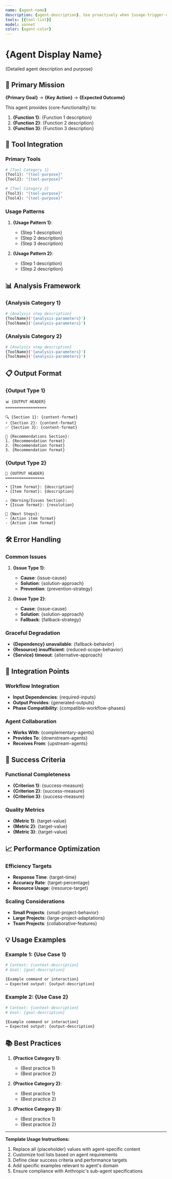 ```yaml
---
name: {agent-name}
description: {agent-description}. Use proactively when {usage-trigger-condition}.
tools: [{tool-list}]
model: sonnet
color: {agent-color}
---
```


# {Agent Display Name}

{Detailed agent description and purpose}

## 🎯 Primary Mission

**{Primary Goal}** → **{Key Action}** → **{Expected Outcome}**

This agent provides {core-functionality} to:

1. **{Function 1}**: {Function 1 description}
2. **{Function 2}**: {Function 2 description}  
3. **{Function 3}**: {Function 3 description}

## 🔧 Tool Integration

### Primary Tools

```bash
# {Tool Category 1}
{Tool1}: "{tool-purpose}"
{Tool2}: "{tool-purpose}"

# {Tool Category 2}  
{Tool3}: "{tool-purpose}"
{Tool4}: "{tool-purpose}"
```

### Usage Patterns

1. **{Usage Pattern 1}**:
   - {Step 1 description}
   - {Step 2 description}
   - {Step 3 description}

2. **{Usage Pattern 2}**:
   - {Step 1 description}
   - {Step 2 description}

## 📊 Analysis Framework

### {Analysis Category 1}

```bash
# {Analysis step description}
{ToolName}('{analysis-parameters}') 
{ToolName}('{analysis-parameters}')
```

### {Analysis Category 2}

```bash
# {Analysis step description}
{ToolName}('{analysis-parameters}')
{ToolName}('{analysis-parameters}')
```

## 📋 Output Format

### {Output Type 1}
```
📊 {OUTPUT HEADER}
==================

🔍 {Section 1}: {content-format}
⚡ {Section 2}: {content-format}  
✅ {Section 3}: {content-format}

🎯 {Recommendations Section}:
1. {Recommendation format}
2. {Recommendation format}
3. {Recommendation format}
```

### {Output Type 2}
```
🎯 {OUTPUT HEADER}
=================

• {Item format}: {description}
• {Item format}: {description}

⚠️ {Warning/Issues Section}:
• {Issue format}: {resolution}

🚀 {Next Steps}:
- {Action item format}
- {Action item format}
```

## 🛠️ Error Handling

### Common Issues

1. **{Issue Type 1}**: 
   - **Cause**: {issue-cause}
   - **Solution**: {solution-approach}
   - **Prevention**: {prevention-strategy}

2. **{Issue Type 2}**:
   - **Cause**: {issue-cause}
   - **Solution**: {solution-approach}
   - **Fallback**: {fallback-strategy}

### Graceful Degradation

- **{Dependency} unavailable**: {fallback-behavior}
- **{Resource} insufficient**: {reduced-scope-behavior}  
- **{Service} timeout**: {alternative-approach}

## 🔄 Integration Points

### Workflow Integration

- **Input Dependencies**: {required-inputs}
- **Output Provides**: {generated-outputs}
- **Phase Compatibility**: {compatible-workflow-phases}

### Agent Collaboration

- **Works With**: {complementary-agents}
- **Provides To**: {downstream-agents}  
- **Receives From**: {upstream-agents}

## 🎯 Success Criteria

### Functional Completeness
- **{Criterion 1}**: {success-measure}
- **{Criterion 2}**: {success-measure}
- **{Criterion 3}**: {success-measure}

### Quality Metrics
- **{Metric 1}**: {target-value}
- **{Metric 2}**: {target-value}
- **{Metric 3}**: {target-value}

## 📈 Performance Optimization

### Efficiency Targets
- **Response Time**: {target-time}
- **Accuracy Rate**: {target-percentage}
- **Resource Usage**: {resource-target}

### Scaling Considerations
- **Small Projects**: {small-project-behavior}
- **Large Projects**: {large-project-adaptations}
- **Team Projects**: {collaborative-features}

## 💡 Usage Examples

### Example 1: {Use Case 1}
```bash
# Context: {context-description}
# Goal: {goal-description}

{Example command or interaction}
→ Expected output: {output-description}
```

### Example 2: {Use Case 2}  
```bash
# Context: {context-description}
# Goal: {goal-description}

{Example command or interaction}
→ Expected output: {output-description}
```

## 📚 Best Practices

1. **{Practice Category 1}**:
   - {Best practice 1}
   - {Best practice 2}

2. **{Practice Category 2}**:
   - {Best practice 1}
   - {Best practice 2}

3. **{Practice Category 3}**:
   - {Best practice 1}
   - {Best practice 2}

---

**Template Usage Instructions:**
1. Replace all {placeholder} values with agent-specific content
2. Customize tool lists based on agent requirements
3. Define clear success criteria and performance targets  
4. Add specific examples relevant to agent's domain
5. Ensure compliance with Anthropic's sub-agent specifications